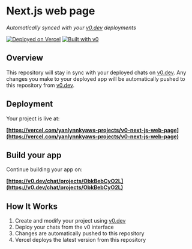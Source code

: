# Next.js web page

*Automatically synced with your [v0.dev](https://v0.dev) deployments*

[![Deployed on Vercel](https://img.shields.io/badge/Deployed%20on-Vercel-black?style=for-the-badge&logo=vercel)](https://vercel.com/yanlynnkyaws-projects/v0-next-js-web-page)
[![Built with v0](https://img.shields.io/badge/Built%20with-v0.dev-black?style=for-the-badge)](https://v0.dev/chat/projects/ObkBebCyO2L)

## Overview

This repository will stay in sync with your deployed chats on [v0.dev](https://v0.dev).
Any changes you make to your deployed app will be automatically pushed to this repository from [v0.dev](https://v0.dev).

## Deployment

Your project is live at:

**[https://vercel.com/yanlynnkyaws-projects/v0-next-js-web-page](https://vercel.com/yanlynnkyaws-projects/v0-next-js-web-page)**

## Build your app

Continue building your app on:

**[https://v0.dev/chat/projects/ObkBebCyO2L](https://v0.dev/chat/projects/ObkBebCyO2L)**

## How It Works

1. Create and modify your project using [v0.dev](https://v0.dev)
2. Deploy your chats from the v0 interface
3. Changes are automatically pushed to this repository
4. Vercel deploys the latest version from this repository

